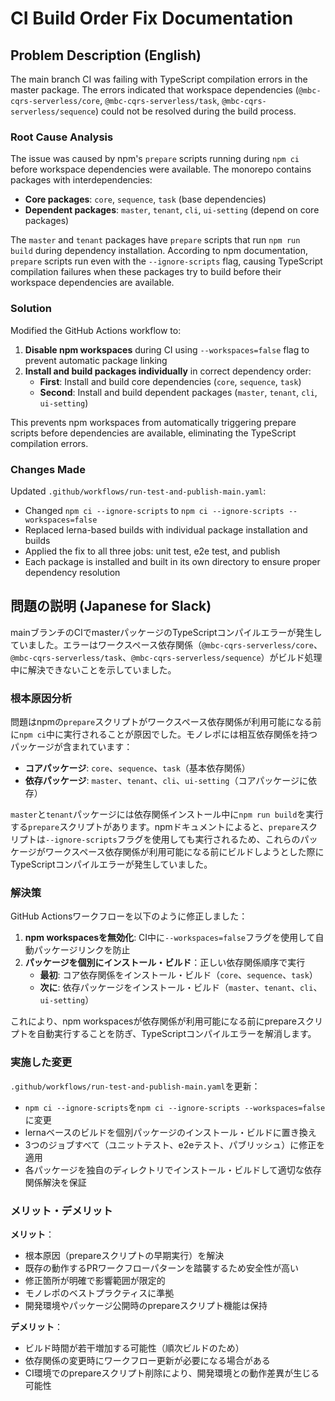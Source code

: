 # CI Build Order Fix Documentation

## Problem Description (English)

The main branch CI was failing with TypeScript compilation errors in the master package. The errors indicated that workspace dependencies (`@mbc-cqrs-serverless/core`, `@mbc-cqrs-serverless/task`, `@mbc-cqrs-serverless/sequence`) could not be resolved during the build process.

### Root Cause Analysis

The issue was caused by npm's `prepare` scripts running during `npm ci` before workspace dependencies were available. The monorepo contains packages with interdependencies:

- **Core packages**: `core`, `sequence`, `task` (base dependencies)
- **Dependent packages**: `master`, `tenant`, `cli`, `ui-setting` (depend on core packages)

The `master` and `tenant` packages have `prepare` scripts that run `npm run build` during dependency installation. According to npm documentation, `prepare` scripts run even with the `--ignore-scripts` flag, causing TypeScript compilation failures when these packages try to build before their workspace dependencies are available.

### Solution

Modified the GitHub Actions workflow to:

1. **Disable npm workspaces** during CI using `--workspaces=false` flag to prevent automatic package linking
2. **Install and build packages individually** in correct dependency order:
   - **First**: Install and build core dependencies (`core`, `sequence`, `task`)
   - **Second**: Install and build dependent packages (`master`, `tenant`, `cli`, `ui-setting`)

This prevents npm workspaces from automatically triggering prepare scripts before dependencies are available, eliminating the TypeScript compilation errors.

### Changes Made

Updated `.github/workflows/run-test-and-publish-main.yaml`:
- Changed `npm ci --ignore-scripts` to `npm ci --ignore-scripts --workspaces=false`
- Replaced lerna-based builds with individual package installation and builds
- Applied the fix to all three jobs: unit test, e2e test, and publish
- Each package is installed and built in its own directory to ensure proper dependency resolution

## 問題の説明 (Japanese for Slack)

mainブランチのCIでmasterパッケージのTypeScriptコンパイルエラーが発生していました。エラーはワークスペース依存関係（`@mbc-cqrs-serverless/core`、`@mbc-cqrs-serverless/task`、`@mbc-cqrs-serverless/sequence`）がビルド処理中に解決できないことを示していました。

### 根本原因分析

問題はnpmの`prepare`スクリプトがワークスペース依存関係が利用可能になる前に`npm ci`中に実行されることが原因でした。モノレポには相互依存関係を持つパッケージが含まれています：

- **コアパッケージ**: `core`、`sequence`、`task`（基本依存関係）
- **依存パッケージ**: `master`、`tenant`、`cli`、`ui-setting`（コアパッケージに依存）

`master`と`tenant`パッケージには依存関係インストール中に`npm run build`を実行する`prepare`スクリプトがあります。npmドキュメントによると、`prepare`スクリプトは`--ignore-scripts`フラグを使用しても実行されるため、これらのパッケージがワークスペース依存関係が利用可能になる前にビルドしようとした際にTypeScriptコンパイルエラーが発生していました。

### 解決策

GitHub Actionsワークフローを以下のように修正しました：

1. **npm workspacesを無効化**: CI中に`--workspaces=false`フラグを使用して自動パッケージリンクを防止
2. **パッケージを個別にインストール・ビルド**：正しい依存関係順序で実行
   - **最初**: コア依存関係をインストール・ビルド（`core`、`sequence`、`task`）
   - **次に**: 依存パッケージをインストール・ビルド（`master`、`tenant`、`cli`、`ui-setting`）

これにより、npm workspacesが依存関係が利用可能になる前にprepareスクリプトを自動実行することを防ぎ、TypeScriptコンパイルエラーを解消します。

### 実施した変更

`.github/workflows/run-test-and-publish-main.yaml`を更新：
- `npm ci --ignore-scripts`を`npm ci --ignore-scripts --workspaces=false`に変更
- lernaベースのビルドを個別パッケージのインストール・ビルドに置き換え
- 3つのジョブすべて（ユニットテスト、e2eテスト、パブリッシュ）に修正を適用
- 各パッケージを独自のディレクトリでインストール・ビルドして適切な依存関係解決を保証

### メリット・デメリット

**メリット**：
- 根本原因（prepareスクリプトの早期実行）を解決
- 既存の動作するPRワークフローパターンを踏襲するため安全性が高い
- 修正箇所が明確で影響範囲が限定的
- モノレポのベストプラクティスに準拠
- 開発環境やパッケージ公開時のprepareスクリプト機能は保持

**デメリット**：
- ビルド時間が若干増加する可能性（順次ビルドのため）
- 依存関係の変更時にワークフロー更新が必要になる場合がある
- CI環境でのprepareスクリプト削除により、開発環境との動作差異が生じる可能性
